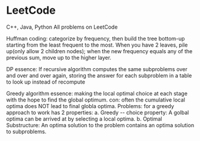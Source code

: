 # LeetCode
C++, Java, Python
All problems on LeetCode

Huffman coding: categorize by frequency, then build the tree bottom-up starting from the least frequent to the most. When you have 2 leaves, pile up(only allow 2 children nodes); when the new frequency equals any of the previous sum, move up to the higher layer.

DP essence: If recursive algorithm computes the same subproblems over and over and over again, storing the answer for each subproblem in a table to look up instead of recompute

Greedy algorithm essence: making the local optimal choice at each stage with the hope to find the global optimum.
con: often the cumulative local optima does NOT lead to final globla optima.
Problems: for a greedy approach to work has 2 properties:
  a. Greedy -- choice property: A golbal optima can be arrived at by selecting a local optima.
  b. Optimal Substructure: An optima solution to the problem contains an optima solution to subproblems.
